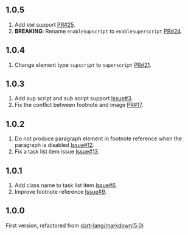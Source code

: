 ## 1.0.5

1. Add `kbd` support
   [PR#25](https://github.com/chenzhiguang/dart_markdown/pull/25).
2. **BREAKING**: Rename `enableSupscript` to `enableSuperscript`
   [PR#24](https://github.com/chenzhiguang/dart_markdown/pull/24).

## 1.0.4

1. Change element type `supscript` to `superscript`
   [PR#21](https://github.com/chenzhiguang/dart_markdown/pull/21).

## 1.0.3

1. Add sup script and sub script support
   [Issue#3](https://github.com/chenzhiguang/dart_markdown/issues/3).
2. Fix the conflict between footnote and image
   [PR#17](https://github.com/chenzhiguang/dart_markdown/pull/17).

## 1.0.2

1. Do not produce paragraph element in footnote reference when the paragraph is
   disabled
   [Issue#12](https://github.com/chenzhiguang/dart_markdown/issues/12).
2. Fix a task list item issue
   [Issue#13](https://github.com/chenzhiguang/dart_markdown/issues/13).

## 1.0.1

1. Add class name to task list item
   [Issue#6](https://github.com/chenzhiguang/dart_markdown/issues/6).
2. Improve footnote reference
   [Issue#9](https://github.com/chenzhiguang/dart_markdown/issues/9).

## 1.0.0

First version, refactored from
[dart-lang/markdown(5.0)](https://pub.dev/packages/markdown/versions/5.0.0)
